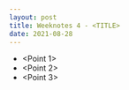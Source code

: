 ```yaml
---
layout: post
title: Weeknotes 4 - <TITLE>
date: 2021-08-28
---
```

* <Point 1>
* <Point 2>
* <Point 3>
